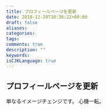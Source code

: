 ```yaml
---
title: プロフィールページを更新
date: 2018-12-20T10:36:22+09:00
draft: false
aliases:
categories:
tags:
comments: true
description: ""
keywords:
isCJKLanguage: true
---
```


## プロフィールページを更新

単なるイメージチェンジです。
心機一転。
